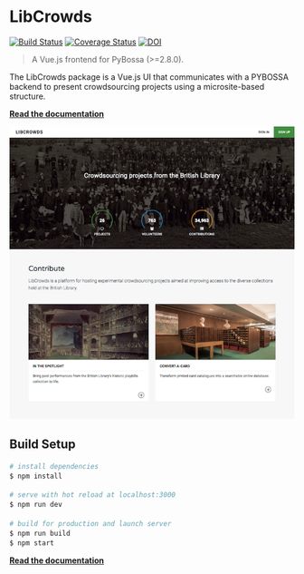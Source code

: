 # LibCrowds

[![Build Status](https://travis-ci.org/LibCrowds/libcrowds.svg?branch=master)](https://travis-ci.org/LibCrowds/libcrowds)
[![Coverage Status](https://coveralls.io/repos/github/LibCrowds/libcrowds/badge.svg?branch=master)](https://coveralls.io/github/LibCrowds/libcrowds?branch=master)
[![DOI](https://zenodo.org/badge/92406558.svg)](https://zenodo.org/badge/latestdoi/92406558)

> A Vue.js frontend for PyBossa (>=2.8.0).

The LibCrowds package is a Vue.js UI that communicates with a PYBOSSA backend to present crowdsourcing projects using a microsite-based structure.

[**Read the documentation**](https://docs.libcrowds.com)

[![The LibCrowds website](./assets/img/site-homepage.png?raw=true "The LibCrowds website")](https://www.libcrowds.com)

## Build Setup

``` bash
# install dependencies
$ npm install

# serve with hot reload at localhost:3000
$ npm run dev

# build for production and launch server
$ npm run build
$ npm start
```

[**Read the documentation**](https://docs.libcrowds.com)